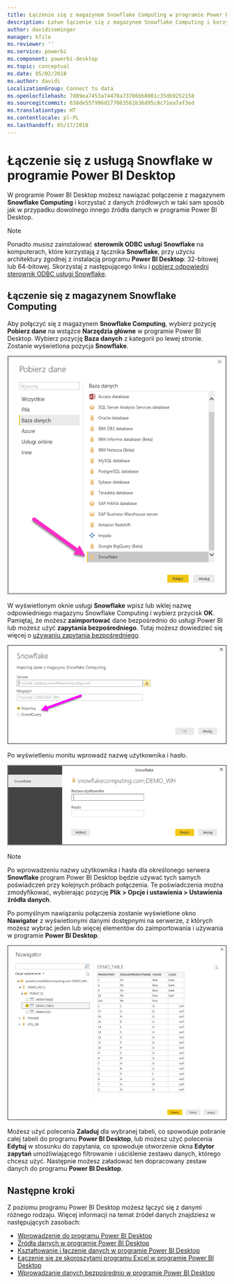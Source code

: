 ```yaml
---
title: Łączenie się z magazynem Snowflake Computing w programie Power BI Desktop
description: Łatwe łączenie się z magazynem Snowflake Computing i korzystanie z niego w programie Power BI Desktop
author: davidiseminger
manager: kfile
ms.reviewer: ''
ms.service: powerbi
ms.component: powerbi-desktop
ms.topic: conceptual
ms.date: 05/02/2018
ms.author: davidi
LocalizationGroup: Connect to data
ms.openlocfilehash: 7d89ea7453a74470a73786bb8001c35db9252158
ms.sourcegitcommit: 638de55f996d177063561b36d95c8c71ea7af3ed
ms.translationtype: HT
ms.contentlocale: pl-PL
ms.lasthandoff: 05/17/2018
---
```

# <a name="connect-to-snowflake-in-power-bi-desktop"></a>Łączenie się z usługą Snowflake w programie Power BI Desktop
W programie Power BI Desktop możesz nawiązać połączenie z magazynem **Snowflake Computing** i korzystać z danych źródłowych w taki sam sposób jak w przypadku dowolnego innego źródła danych w programie Power BI Desktop. 

> [!NOTE]
> Ponadto *musisz* zainstalować **sterownik ODBC usługi Snowflake** na komputerach, które korzystają z łącznika **Snowflake**, przy użyciu architektury zgodnej z instalacją programu **Power BI Desktop**: 32-bitowej lub 64-bitowej. Skorzystaj z następującego linku i [pobierz odpowiedni sterownik ODBC usługi Snowflake](http://go.microsoft.com/fwlink/?LinkID=823762).
> 
> 

## <a name="connect-to-a-snowflake-computing-warehouse"></a>Łączenie się z magazynem Snowflake Computing
Aby połączyć się z magazynem **Snowflake Computing**, wybierz pozycję **Pobierz dane** na wstążce **Narzędzia główne** w programie Power BI Desktop. Wybierz pozycję **Baza danych** z kategorii po lewej stronie. Zostanie wyświetlona pozycja **Snowflake**.

![](media/desktop-connect-snowflake/connect_snowflake_2b.png)

W wyświetlonym oknie usługi **Snowflake** wpisz lub wklej nazwę odpowiedniego magazynu Snowflake Computing i wybierz przycisk **OK**. Pamiętaj, że możesz **zaimportować** dane bezpośrednio do usługi Power BI lub możesz użyć **zapytania bezpośredniego**. Tutaj możesz dowiedzieć się więcej o [używaniu zapytania bezpośredniego](desktop-use-directquery.md).

![](media/desktop-connect-snowflake/connect_snowflake_3.png)

Po wyświetleniu monitu wprowadź nazwę użytkownika i hasło.

![](media/desktop-connect-snowflake/connect_snowflake_4.png)

> [!NOTE]
> Po wprowadzeniu nazwy użytkownika i hasła dla określonego serwera **Snowflake** program Power BI Desktop będzie używać tych samych poświadczeń przy kolejnych próbach połączenia. Te poświadczenia można zmodyfikować, wybierając pozycję **Plik > Opcje i ustawienia > Ustawienia źródła danych**.
> 
> 

Po pomyślnym nawiązaniu połączenia zostanie wyświetlone okno **Nawigator** z wyświetlonymi danymi dostępnymi na serwerze, z których możesz wybrać jeden lub więcej elementów do zaimportowania i używania w programie **Power BI Desktop**.

![](media/desktop-connect-snowflake/connect_snowflake_5.png)

Możesz użyć polecenia **Załaduj** dla wybranej tabeli, co spowoduje pobranie całej tabeli do programu **Power BI Desktop**, lub możesz użyć polecenia **Edytuj** w stosunku do zapytania, co spowoduje otworzenie okna **Edytor zapytań** umożliwiającego filtrowanie i uściślenie zestawu danych, którego chcesz użyć. Następnie możesz załadować ten dopracowany zestaw danych do programu **Power BI Desktop**.

## <a name="next-steps"></a>Następne kroki
Z poziomu programu Power BI Desktop możesz łączyć się z danymi różnego rodzaju. Więcej informacji na temat źródeł danych znajdziesz w następujących zasobach:

* [Wprowadzenie do programu Power BI Desktop](desktop-getting-started.md)
* [Źródła danych w programie Power BI Desktop](desktop-data-sources.md)
* [Kształtowanie i łączenie danych w programie Power BI Desktop](desktop-shape-and-combine-data.md)
* [Łączenie się ze skoroszytami programu Excel w programie Power BI Desktop](desktop-connect-excel.md)   
* [Wprowadzanie danych bezpośrednio w programie Power BI Desktop](desktop-enter-data-directly-into-desktop.md)   

